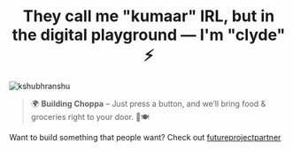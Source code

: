<h1 align="center">They call me "kumaar" IRL, but in the digital playground — I'm "clyde" ⚡</h1>

<p align="left">
  <img src="https://komarev.com/ghpvc/?username=kshubhranshu&label=Profile%20views&color=0e75b6&style=flat" alt="kshubhranshu" />
</p>

<blockquote align="left">
  🌍 <strong>Building Choppa</strong> –
  Just press a button, and we’ll bring food & groceries right to your door. 🛒🍽️
</blockquote>

<p align="left">
  Want to build something that people want? Check out <a href="https://futureprojectpartner.netlify.app/" target="_blank">futureprojectpartner</a>
</p>

